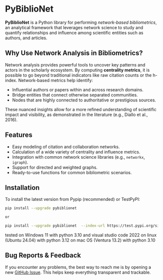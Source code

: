 # PyBiblioNet

**PyBiblioNet** is a Python library for performing *network-based bibliometrics*, an analytical framework that leverages network science to study and quantify relationships and influence among scientific entities such as authors, and articles.

## Why Use Network Analysis in Bibliometrics?

Network analysis provides powerful tools to uncover key patterns and actors in the scholarly ecosystem. By computing **centrality metrics**, it is possible to go beyond traditional indicators like raw citation counts or the h-index. Network-based metrics help identify:

- Influential authors or papers within and across research domains.
- Bridge entities that connect otherwise separated communities.
- Nodes that are highly connected to authoritative or prestigious sources.

These nuanced insights allow for a more refined understanding of scientific impact and visibility, as demonstrated in the literature (e.g., Diallo et al., 2016).

## Features

- Easy modeling of citation and collaboration networks.
- Calculation of a wide variety of centrality and influence metrics.
- Integration with common network science libraries (e.g., `networkx`, `igraph`).
- Support for directed and weighted graphs.
- Ready-to-use functions for common bibliometric scenarios.

## Installation

To install the latest version from Pypip (recommended) or TestPyPI:

```bash
pip install --upgrade pybiblionet

or

pip install --upgrade pybiblionet  --index-url https://test.pypi.org/simple/ pip install --index-url https://test.pypi.org/simple/ --extra-index-url https://pypi.org/simple

```

tested on Windows 11 with python 3.10 and visual studio code 2022
       on linux (Ubuntu 24.04) with python 3.12
       on mac OS (Ventura 13.2) with python 3.10
       
## Bug Reports & Feedback

If you encounter any problems, the best way to reach me is by opening a new [GitHub Issue](https://github.com/mirkolai/pybiblionet/issues).
This helps keep everything transparent and trackable.
